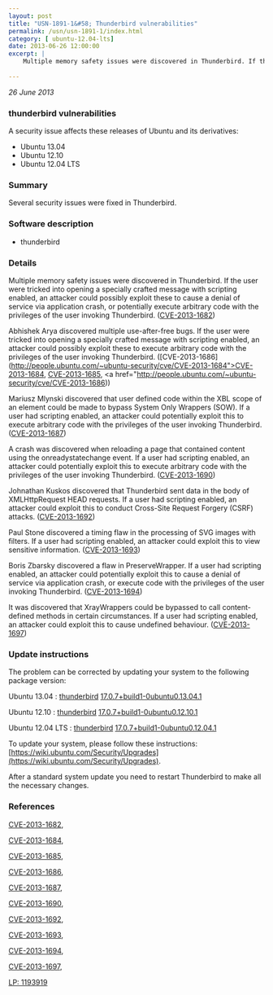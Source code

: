```yaml
---
layout: post
title: "USN-1891-1&#58; Thunderbird vulnerabilities"
permalink: /usn/usn-1891-1/index.html
category: [ ubuntu-12.04-lts]
date: 2013-06-26 12:00:00
excerpt: |
    Multiple memory safety issues were discovered in Thunderbird. If the user were tricked into opening a specially crafted message with scripting enabled, an attacker could possibly exploit these to cause a denial of service via application crash, or potentially execute arbitrary code with the privileges of the user invoking Thunderbird. ([CVE-2013-1682](http://people.ubuntu.com/~ubuntu-security/cve/CVE-2013-1682))
    
--- 
```

 
 

*26 June 2013*

### thunderbird vulnerabilities

A security issue affects these releases of Ubuntu and its derivatives:

* Ubuntu 13.04
* Ubuntu 12.10
* Ubuntu 12.04 LTS

### Summary

Several security issues were fixed in Thunderbird. 

### Software description

* thunderbird 

### Details

Multiple memory safety issues were discovered in Thunderbird. If the user were tricked into opening a specially crafted message with scripting enabled, an attacker could possibly exploit these to cause a denial of service via application crash, or potentially execute arbitrary code with the privileges of the user invoking Thunderbird. ([CVE-2013-1682](http://people.ubuntu.com/~ubuntu-security/cve/CVE-2013-1682))

Abhishek Arya discovered multiple use-after-free bugs. If the user were tricked into opening a specially crafted message with scripting enabled, an attacker could possibly exploit these to execute arbitrary code with the privileges of the user invoking Thunderbird. ([CVE-2013-1686](http://people.ubuntu.com/~ubuntu-security/cve/CVE-2013-1684">CVE-2013-1684</a>, <a href="http://people.ubuntu.com/~ubuntu-security/cve/CVE-2013-1685">CVE-2013-1685</a>, <a href="http://people.ubuntu.com/~ubuntu-security/cve/CVE-2013-1686))

Mariusz Mlynski discovered that user defined code within the XBL scope of an element could be made to bypass System Only Wrappers (SOW). If a user had scripting enabled, an attacker could potentially exploit this to execute arbitrary code with the privileges of the user invoking Thunderbird. ([CVE-2013-1687](http://people.ubuntu.com/~ubuntu-security/cve/CVE-2013-1687))

A crash was discovered when reloading a page that contained content using the onreadystatechange event. If a user had scripting enabled, an attacker could potentially exploit this to execute arbitrary code with the privileges of the user invoking Thunderbird. ([CVE-2013-1690](http://people.ubuntu.com/~ubuntu-security/cve/CVE-2013-1690))

Johnathan Kuskos discovered that Thunderbird sent data in the body of XMLHttpRequest HEAD requests. If a user had scripting enabled, an attacker could exploit this to conduct Cross-Site Request Forgery (CSRF) attacks. ([CVE-2013-1692](http://people.ubuntu.com/~ubuntu-security/cve/CVE-2013-1692))

Paul Stone discovered a timing flaw in the processing of SVG images with filters. If a user had scripting enabled, an attacker could exploit this to view sensitive information. ([CVE-2013-1693](http://people.ubuntu.com/~ubuntu-security/cve/CVE-2013-1693))

Boris Zbarsky discovered a flaw in PreserveWrapper. If a user had scripting enabled, an attacker could potentially exploit this to cause a denial of service via application crash, or execute code with the privileges of the user invoking Thunderbird. ([CVE-2013-1694](http://people.ubuntu.com/~ubuntu-security/cve/CVE-2013-1694))

It was discovered that XrayWrappers could be bypassed to call content-defined methods in certain circumstances. If a user had scripting enabled, an attacker could exploit this to cause undefined behaviour. ([CVE-2013-1697](http://people.ubuntu.com/~ubuntu-security/cve/CVE-2013-1697)) 

### Update instructions

The problem can be corrected by updating your system to the following package version:

Ubuntu 13.04
 : [thunderbird](https://launchpad.net/ubuntu/+source/thunderbird) <span> [17.0.7+build1-0ubuntu0.13.04.1](https://launchpad.net/ubuntu/+source/thunderbird/17.0.7+build1-0ubuntu0.13.04.1) </span> 

Ubuntu 12.10
 : [thunderbird](https://launchpad.net/ubuntu/+source/thunderbird) <span> [17.0.7+build1-0ubuntu0.12.10.1](https://launchpad.net/ubuntu/+source/thunderbird/17.0.7+build1-0ubuntu0.12.10.1) </span> 

Ubuntu 12.04 LTS
 : [thunderbird](https://launchpad.net/ubuntu/+source/thunderbird) <span> [17.0.7+build1-0ubuntu0.12.04.1](https://launchpad.net/ubuntu/+source/thunderbird/17.0.7+build1-0ubuntu0.12.04.1) </span> 

To update your system, please follow these instructions: [https://wiki.ubuntu.com/Security/Upgrades](https://wiki.ubuntu.com/Security/Upgrades).

After a standard system update you need to restart Thunderbird to make all the necessary changes. 

### References

 
 [CVE-2013-1682](http://people.ubuntu.com/~ubuntu-security/cve/CVE-2013-1682), 

 [CVE-2013-1684](http://people.ubuntu.com/~ubuntu-security/cve/CVE-2013-1684), 

 [CVE-2013-1685](http://people.ubuntu.com/~ubuntu-security/cve/CVE-2013-1685), 

 [CVE-2013-1686](http://people.ubuntu.com/~ubuntu-security/cve/CVE-2013-1686), 

 [CVE-2013-1687](http://people.ubuntu.com/~ubuntu-security/cve/CVE-2013-1687), 

 [CVE-2013-1690](http://people.ubuntu.com/~ubuntu-security/cve/CVE-2013-1690), 

 [CVE-2013-1692](http://people.ubuntu.com/~ubuntu-security/cve/CVE-2013-1692), 

 [CVE-2013-1693](http://people.ubuntu.com/~ubuntu-security/cve/CVE-2013-1693), 

 [CVE-2013-1694](http://people.ubuntu.com/~ubuntu-security/cve/CVE-2013-1694), 

 [CVE-2013-1697](http://people.ubuntu.com/~ubuntu-security/cve/CVE-2013-1697), 

 [LP: 1193919](https://launchpad.net/bugs/1193919)
 

